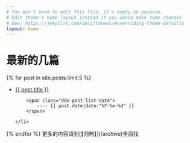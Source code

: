 ```yaml
---
# You don't need to edit this file, it's empty on purpose.
# Edit theme's home layout instead if you wanna make some changes
# See: https://jekyllrb.com/docs/themes/#overriding-theme-defaults
layout: home
---
```



<h1>
	<!-- what's more？ -->
	最新的几篇
</h1>

{% for post in site.posts limit:5 %}
<ul class="ddv-post-list">
	<li>
		<span class="ddv-post-list-title"> 
			<a href="{{ baseurl }}{{ post.url }}">
				{{ post.title }}
			</a>
		</span> 
			  
		<span class="ddv-post-list-date">
			---- {{ post.date|date:"%Y-%m-%d" }}
		</span>

	</li>
</ul>
{% endfor %}
更多的内容请到[【归档】](/archive)里面找


<script>
	document.body.className = 'ddv-home-body';
	setTimeout(function(){
		// document.body.classList.add('active');
		document.body.className = 'active';
	}, 1000);
</script>